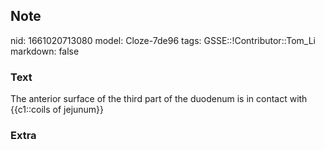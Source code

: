 ## Note
nid: 1661020713080
model: Cloze-7de96
tags: GSSE::!Contributor::Tom_Li
markdown: false

### Text
<div>
  The anterior surface of the third part of the duodenum is in
  contact with {{c1::coils of jejunum}}
</div>

### Extra

